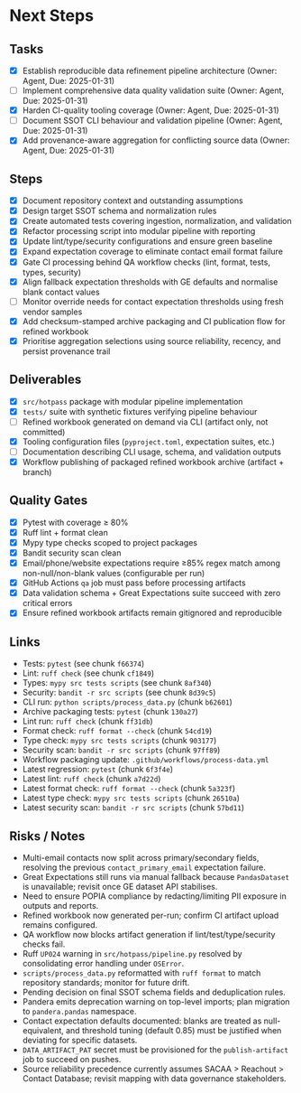 # Next Steps

## Tasks

- [x] Establish reproducible data refinement pipeline architecture (Owner: Agent, Due: 2025-01-31)
- [ ] Implement comprehensive data quality validation suite (Owner: Agent, Due: 2025-01-31)
- [x] Harden CI-quality tooling coverage (Owner: Agent, Due: 2025-01-31)
- [ ] Document SSOT CLI behaviour and validation pipeline (Owner: Agent, Due: 2025-01-31)
- [x] Add provenance-aware aggregation for conflicting source data (Owner: Agent, Due: 2025-01-31)

## Steps

- [x] Document repository context and outstanding assumptions
- [x] Design target SSOT schema and normalization rules
- [x] Create automated tests covering ingestion, normalization, and validation
- [x] Refactor processing script into modular pipeline with reporting
- [x] Update lint/type/security configurations and ensure green baseline
- [x] Expand expectation coverage to eliminate contact email format failure
- [x] Gate CI processing behind QA workflow checks (lint, format, tests, types, security)
- [x] Align fallback expectation thresholds with GE defaults and normalise blank contact values
- [ ] Monitor override needs for contact expectation thresholds using fresh vendor samples
- [x] Add checksum-stamped archive packaging and CI publication flow for refined workbook
- [x] Prioritise aggregation selections using source reliability, recency, and persist provenance trail

## Deliverables

- [x] `src/hotpass` package with modular pipeline implementation
- [x] `tests/` suite with synthetic fixtures verifying pipeline behaviour
- [ ] Refined workbook generated on demand via CLI (artifact only, not committed)
- [x] Tooling configuration files (`pyproject.toml`, expectation suites, etc.)
- [ ] Documentation describing CLI usage, schema, and validation outputs
- [x] Workflow publishing of packaged refined workbook archive (artifact + branch)

## Quality Gates

- [x] Pytest with coverage ≥ 80%
- [x] Ruff lint + format clean
- [x] Mypy type checks scoped to project packages
- [x] Bandit security scan clean
- [x] Email/phone/website expectations require ≥85% regex match among non-null/non-blank values (configurable per run)
- [x] GitHub Actions `qa` job must pass before processing artifacts
- [x] Data validation schema + Great Expectations suite succeed with zero critical errors
- [x] Ensure refined workbook artifacts remain gitignored and reproducible

## Links

- Tests: `pytest` (see chunk `f66374`)
- Lint: `ruff check` (see chunk `cf1849`)
- Types: `mypy src tests scripts` (see chunk `8af340`)
- Security: `bandit -r src scripts` (see chunk `8d39c5`)
- CLI run: `python scripts/process_data.py` (chunk `b62601`)
- Archive packaging tests: `pytest` (chunk `130a27`)
- Lint run: `ruff check` (chunk `ff31db`)
- Format check: `ruff format --check` (chunk `54cd19`)
- Type check: `mypy src tests scripts` (chunk `903177`)
- Security scan: `bandit -r src scripts` (chunk `97ff89`)
- Workflow packaging update: `.github/workflows/process-data.yml`
- Latest regression: `pytest` (chunk `6f3f4e`)
- Latest lint: `ruff check` (chunk `a7d22d`)
- Latest format check: `ruff format --check` (chunk `5a323f`)
- Latest type check: `mypy src tests scripts` (chunk `26510a`)
- Latest security scan: `bandit -r src scripts` (chunk `57bd11`)

## Risks / Notes

- Multi-email contacts now split across primary/secondary fields, resolving the previous `contact_primary_email` expectation failure.
- Great Expectations still runs via manual fallback because `PandasDataset` is unavailable; revisit once GE dataset API stabilises.
- Need to ensure POPIA compliance by redacting/limiting PII exposure in outputs and reports.
- Refined workbook now generated per-run; confirm CI artifact upload remains configured.
- QA workflow now blocks artifact generation if lint/test/type/security checks fail.
- Ruff `UP024` warning in `src/hotpass/pipeline.py` resolved by consolidating error handling under `OSError`.
- `scripts/process_data.py` reformatted with `ruff format` to match repository standards; monitor for future drift.
- Pending decision on final SSOT schema fields and deduplication rules.
- Pandera emits deprecation warning on top-level imports; plan migration to `pandera.pandas` namespace.
- Contact expectation defaults documented: blanks are treated as null-equivalent, and threshold tuning (default 0.85) must be justified when deviating for specific datasets.
- `DATA_ARTIFACT_PAT` secret must be provisioned for the `publish-artifact` job to succeed on pushes.
- Source reliability precedence currently assumes SACAA > Reachout > Contact Database; revisit mapping with data governance stakeholders.

